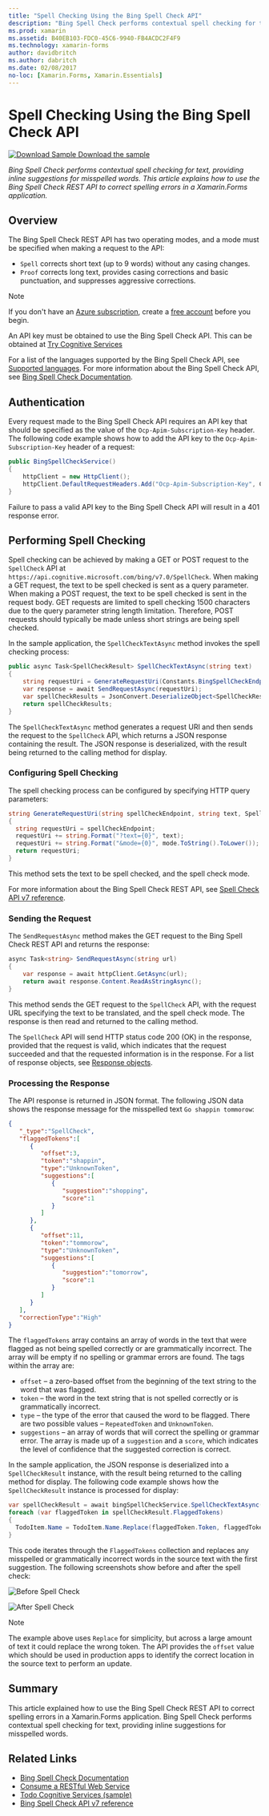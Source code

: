 ```yaml
---
title: "Spell Checking Using the Bing Spell Check API"
description: "Bing Spell Check performs contextual spell checking for text, providing inline suggestions for misspelled words. This article explains how to use the Bing Spell Check REST API to correct spelling errors in a Xamarin.Forms application."
ms.prod: xamarin
ms.assetid: B40EB103-FDC0-45C6-9940-FB4ACDC2F4F9
ms.technology: xamarin-forms
author: davidbritch
ms.author: dabritch
ms.date: 02/08/2017
no-loc: [Xamarin.Forms, Xamarin.Essentials]
---
```


# Spell Checking Using the Bing Spell Check API

[![Download Sample](~/media/shared/download.png) Download the sample](https://docs.microsoft.com/samples/xamarin/xamarin-forms-samples/webservices-todocognitiveservices)

_Bing Spell Check performs contextual spell checking for text, providing inline suggestions for misspelled words. This article explains how to use the Bing Spell Check REST API to correct spelling errors in a Xamarin.Forms application._

## Overview

The Bing Spell Check REST API has two operating modes, and a mode must be specified when making a request to the API:

- `Spell` corrects short text (up to 9 words) without any casing changes.
- `Proof` corrects long text, provides casing corrections and basic punctuation, and suppresses aggressive corrections.

> [!NOTE]
> If you don't have an [Azure subscription](/azure/guides/developer/azure-developer-guide#understanding-accounts-subscriptions-and-billing), create a [free account](https://aka.ms/azfree-docs-mobileapps) before you begin.

An API key must be obtained to use the Bing Spell Check API. This can be obtained at [Try Cognitive Services](https://azure.microsoft.com/try/cognitive-services/)

For a list of the languages supported by the Bing Spell Check API, see [Supported languages](/azure/cognitive-services/bing-spell-check/bing-spell-check-supported-languages/). For more information about the Bing Spell Check API, see [Bing Spell Check Documentation](/azure/cognitive-services/bing-spell-check/).

## Authentication

Every request made to the Bing Spell Check API requires an API key that should be specified as the value of the `Ocp-Apim-Subscription-Key` header. The following code example shows how to add the API key to the `Ocp-Apim-Subscription-Key` header of a request:

```csharp
public BingSpellCheckService()
{
    httpClient = new HttpClient();
    httpClient.DefaultRequestHeaders.Add("Ocp-Apim-Subscription-Key", Constants.BingSpellCheckApiKey);
}
```

Failure to pass a valid API key to the Bing Spell Check API will result in a 401 response error.

## Performing Spell Checking

Spell checking can be achieved by making a GET or POST request to the `SpellCheck` API at `https://api.cognitive.microsoft.com/bing/v7.0/SpellCheck`. When making a GET request, the text to be spell checked is sent as a query parameter. When making a POST request, the text to be spell checked is sent in the request body. GET requests are limited to spell checking 1500 characters due to the query parameter string length limitation. Therefore, POST requests should typically be made unless short strings are being spell checked.

In the sample application, the `SpellCheckTextAsync` method invokes the spell checking process:

```csharp
public async Task<SpellCheckResult> SpellCheckTextAsync(string text)
{
    string requestUri = GenerateRequestUri(Constants.BingSpellCheckEndpoint, text, SpellCheckMode.Spell);
    var response = await SendRequestAsync(requestUri);
    var spellCheckResults = JsonConvert.DeserializeObject<SpellCheckResult>(response);
    return spellCheckResults;
}
```

The `SpellCheckTextAsync` method generates a request URI and then sends the request to the `SpellCheck` API, which returns a JSON response containing the result. The JSON response is deserialized, with the result being returned to the calling method for display.

### Configuring Spell Checking

The spell checking process can be configured by specifying HTTP query parameters:

```csharp
string GenerateRequestUri(string spellCheckEndpoint, string text, SpellCheckMode mode)
{
  string requestUri = spellCheckEndpoint;
  requestUri += string.Format("?text={0}", text);                         // text to spell check
  requestUri += string.Format("&mode={0}", mode.ToString().ToLower());    // spellcheck mode - proof or spell
  return requestUri;
}
```

This method sets the text to be spell checked, and the spell check mode.

For more information about the Bing Spell Check REST API, see [Spell Check API v7 reference](/rest/api/cognitiveservices/bing-spell-check-api-v7-reference/).

### Sending the Request

The `SendRequestAsync` method makes the GET request to the Bing Spell Check REST API and returns the response:

```csharp
async Task<string> SendRequestAsync(string url)
{
    var response = await httpClient.GetAsync(url);
    return await response.Content.ReadAsStringAsync();
}
```

This method sends the GET request to the `SpellCheck` API, with the request URL specifying the text to be translated, and the spell check mode. The response is then read and returned to the calling method.

The `SpellCheck` API will send HTTP status code 200 (OK) in the response, provided that the request is valid, which indicates that the request succeeded and that the requested information is in the response. For a list of response objects, see [Response objects](/rest/api/cognitiveservices/bing-spell-check-api-v7-reference#response-objects).

### Processing the Response

The API response is returned in JSON format. The following JSON data shows the response message for the misspelled text `Go shappin tommorow`:

```json
{  
   "_type":"SpellCheck",
   "flaggedTokens":[  
      {  
         "offset":3,
         "token":"shappin",
         "type":"UnknownToken",
         "suggestions":[  
            {  
               "suggestion":"shopping",
               "score":1
            }
         ]
      },
      {  
         "offset":11,
         "token":"tommorow",
         "type":"UnknownToken",
         "suggestions":[  
            {  
               "suggestion":"tomorrow",
               "score":1
            }
         ]
      }
   ],
   "correctionType":"High"
}
```

The `flaggedTokens` array contains an array of words in the text that were flagged as not being spelled correctly or are grammatically incorrect. The array will be empty if no spelling or grammar errors are found. The tags within the array are:

- `offset` – a zero-based offset from the beginning of the text string to the word that was flagged.
- `token` – the word in the text string that is not spelled correctly or is grammatically incorrect.
- `type` – the type of the error that caused the word to be flagged. There are two possible values – `RepeatedToken` and `UnknownToken`.
- `suggestions` – an array of words that will correct the spelling or grammar error. The array is made up of a `suggestion` and a `score`, which indicates the level of confidence that the suggested correction is correct.

In the sample application, the JSON response is deserialized into a `SpellCheckResult` instance, with the result being returned to the calling method for display. The following code example shows how the `SpellCheckResult` instance is processed for display:

```csharp
var spellCheckResult = await bingSpellCheckService.SpellCheckTextAsync(TodoItem.Name);
foreach (var flaggedToken in spellCheckResult.FlaggedTokens)
{
  TodoItem.Name = TodoItem.Name.Replace(flaggedToken.Token, flaggedToken.Suggestions.FirstOrDefault().Suggestion);
}
```

This code iterates through the `FlaggedTokens` collection and replaces any misspelled or grammatically incorrect words in the source text with the first suggestion. The following screenshots show before and after the spell check:

![Before Spell Check](spell-check-images/before-spell-check.png)

![After Spell Check](spell-check-images/after-spell-check.png)

> [!NOTE]
> The example above uses `Replace` for simplicity, but across a large amount of text it
> could replace the wrong token. The API provides the `offset` value which should be
> used in production apps to identify the correct location in the source text to perform an update.

## Summary

This article explained how to use the Bing Spell Check REST API to correct spelling errors in a Xamarin.Forms application. Bing Spell Check performs contextual spell checking for text, providing inline suggestions for misspelled words.

## Related Links

- [Bing Spell Check Documentation](/azure/cognitive-services/bing-spell-check/)
- [Consume a RESTful Web Service](~/xamarin-forms/data-cloud/web-services/rest.md)
- [Todo Cognitive Services (sample)](https://docs.microsoft.com/samples/xamarin/xamarin-forms-samples/webservices-todocognitiveservices)
- [Bing Spell Check API v7 reference](/rest/api/cognitiveservices/bing-spell-check-api-v7-reference/)

